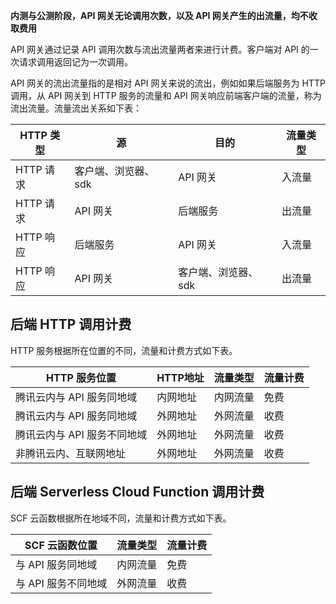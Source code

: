**内测与公测阶段，API 网关无论调用次数，以及 API 网关产生的出流量，均不收取费用**

API 网关通过记录 API 调用次数与流出流量两者来进行计费。客户端对 API 的一次请求调用返回记为一次调用。

API 网关的流出流量指的是相对 API 网关来说的流出，例如如果后端服务为 HTTP 调用，从 API 网关到 HTTP 服务的流量和 API 网关响应前端客户端的流量，称为流出流量。流量流出关系如下表：

| HTTP 类型 | 源 |  目的 | 流量类型 |
| --- | --- | --- | --- |
| HTTP 请求 | 客户端、浏览器、sdk | API 网关 | 入流量 | 
| HTTP 请求 | API 网关 | 后端服务 | 出流量 | 
| HTTP 响应 | 后端服务 | API 网关 | 入流量 | 
| HTTP 响应 | API 网关 | 客户端、浏览器、sdk | 出流量 | 


## 后端 HTTP 调用计费

HTTP 服务根据所在位置的不同，流量和计费方式如下表。

| HTTP 服务位置 |  HTTP地址 | 流量类型 | 流量计费 |
| ---          |   ---     | ---   | ---   |
| 腾讯云内与 API 服务同地域 |  内网地址 | 内网流量 | 免费 | 
| 腾讯云内与 API 服务同地域 |  外网地址 | 外网流量 | 收费 | 
| 腾讯云内与 API 服务不同地域 |  外网地址 | 外网流量 | 收费 | 
| 非腾讯云内、互联网地址 |  外网地址 | 外网流量 | 收费 | 

## 后端 Serverless Cloud Function 调用计费

SCF 云函数根据所在地域不同，流量和计费方式如下表。

| SCF 云函数位置 |  流量类型 | 流量计费 |
| ---          |   ---     | ---      |
| 与 API 服务同地域 |  内网流量 | 免费 | 
| 与 API 服务不同地域 |  外网流量 | 收费 | 
